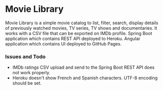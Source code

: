 # Movie Library

Movie Library is a simple movie catalog to list, filter, search, display details of previously watched movies, TV series, TV shows and documentaries. It works with a CSV file that can be exported on IMDb profile. Spring Boot application which contains REST API deployed to Heroku. Angular application which contains UI deployed to GitHub Pages.

### Issues and Todo
- IMDb ratings CSV upload and send to the Spring Boot REST API does not work properly.
- Heroku doesn't show French and Spanish characters. UTF-8 encoding should be set.
